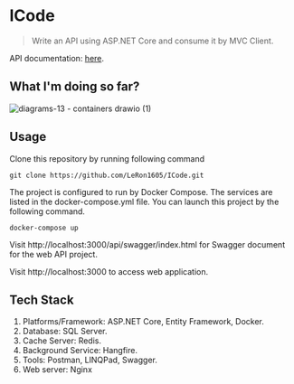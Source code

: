 # ICode
> Write an API using ASP.NET Core and consume it by MVC Client.

API documentation: [here](https://documenter.getpostman.com/view/15687929/VUxLy9Jm).
## What I'm doing so far?
![diagrams-13 - containers drawio (1)](https://user-images.githubusercontent.com/78067510/209193592-e89d88a9-edee-4d65-8e50-5edddc1ce645.png)
## Usage
Clone this repository by running following command
```
git clone https://github.com/LeRon1605/ICode.git
```
The project is configured to run by Docker Compose. The services are listed in the docker-compose.yml file. You can launch this project by the following command.
```
docker-compose up
```
Visit http://localhost:3000/api/swagger/index.html for Swagger document for the web API project.

Visit http://localhost:3000 to access web application.

## Tech Stack
1. Platforms/Framework: ASP.NET Core, Entity Framework, Docker.
2. Database: SQL Server.
3. Cache Server: Redis.
4. Background Service: Hangfire.
5. Tools: Postman, LINQPad, Swagger.
6. Web server: Nginx
